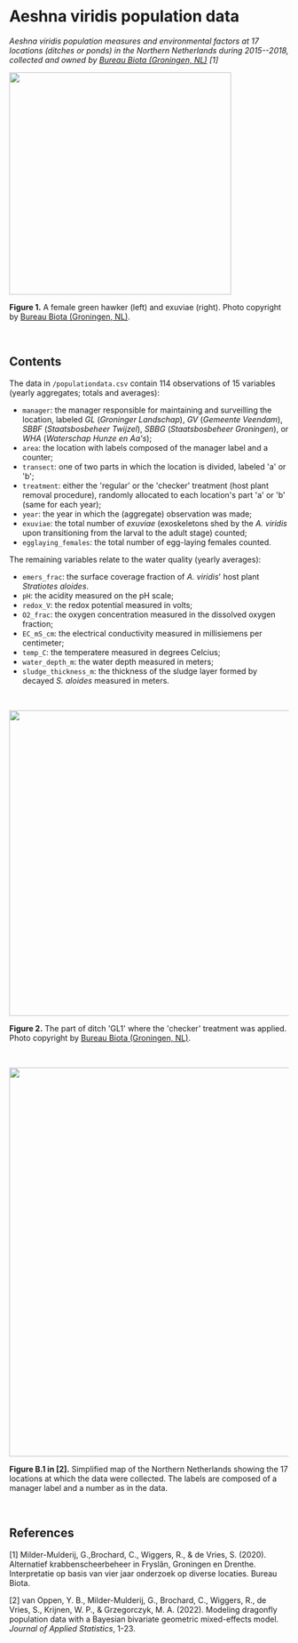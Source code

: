# Aeshna viridis population data

_Aeshna viridis population measures and environmental factors at 17 locations (ditches or ponds) in the Northern Netherlands during 2015--2018, collected and owned by [Bureau Biota (Groningen, NL)](https://www.bureaubiota.com "https://www.bureaubiota.com") [1]_

<img src="https://github.com/yulanvanoppen/storage/blob/main/Aeshna_viridis_with_exuviae.jpg" width="400">

**Figure 1.** A female green hawker (left) and exuviae (right). Photo copyright by [Bureau Biota (Groningen, NL)](https://www.bureaubiota.com "https://www.bureaubiota.com").

&nbsp;

## Contents
The data in `/populationdata.csv` contain 114 observations of 15 variables (yearly aggregates; totals and averages):

- `manager`: the manager responsible for maintaining and surveilling the location, labeled _GL_ (_Groninger Landschap_), _GV_ (_Gemeente Veendam_), _SBBF_ (_Staatsbosbeheer Twijzel_), _SBBG_ (_Staatsbosbeheer Groningen_), or _WHA_ (_Waterschap Hunze en Aa's_);
- `area`: the location with labels composed of the manager label and a counter;
- `transect`: one of two parts in which the location is divided, labeled 'a' or 'b';
- `treatment`: either the 'regular' or the 'checker' treatment (host plant removal procedure), randomly allocated to each location's part 'a' or 'b' (same for each year);
- `year`: the year in which the (aggregate) observation was made;
- `exuviae`: the total number of _exuviae_ (exoskeletons shed by the _A. viridis_ upon transitioning from the larval to the adult stage) counted;
- `egglaying_females`: the total number of egg-laying females counted.

The remaining variables relate to the water quality (yearly averages):

- `emers_frac`: the surface coverage fraction of _A. viridis_' host plant _Stratiotes aloides_.
- `pH`: the acidity measured on the pH scale;
- `redox_V`: the redox potential measured in volts;
- `O2_frac`: the oxygen concentration measured in the dissolved oxygen fraction;
- `EC_mS_cm`: the electrical conductivity measured in millisiemens per centimeter;
- `temp_C`: the temperatere measured in degrees Celcius;
- `water_depth_m`: the water depth measured in meters;
- `sludge_thickness_m`: the thickness of the sludge layer formed by decayed _S. aloides_ measured in meters.

&nbsp;

<img src="https://github.com/yulanvanoppen/storage/blob/main/ritsbeheer_GL1.jpg" width="550">

**Figure 2.** The part of ditch 'GL1' where the 'checker' treatment was applied. Photo copyright by [Bureau Biota (Groningen, NL)](https://www.bureaubiota.com "https://www.bureaubiota.com").

&nbsp;

<img src="https://github.com/yulanvanoppen/storage/blob/main/map.png" width="700">

**Figure B.1 in [2].** Simplified map of the Northern Netherlands showing the 17 locations at which the data were collected. The labels are composed of a manager label and a number as in the data.

&nbsp;


## References
[1] Milder-Mulderij, G.,Brochard, C., Wiggers, R., & de Vries, S. (2020). Alternatief krabbenscheerbeheer in Fryslân, Groningen en Drenthe.  Interpretatie op basis van vier jaar onderzoek op diverse locaties. Bureau Biota.

[2] van Oppen, Y. B., Milder-Mulderij, G., Brochard, C., Wiggers, R., de Vries, S., Krijnen, W. P., & Grzegorczyk, M. A. (2022). Modeling dragonfly population data with a Bayesian bivariate geometric mixed-effects model. _Journal of Applied Statistics_, 1-23.
